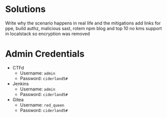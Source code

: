 # Solutions
Write why the scenario happens in real life and the mitigations
add links for ppe, build authz, malicious sast, rotem npm blog and top 10 
no kms support in localstack so encryption was removed

# Admin Credentials
* CTFd
  * Username: `admin`
  * Password: `ciderland5#`
* Jenkins
  * Username: `admin`
  * Password: `ciderland5#`
* Gitea
  * Username: `red_queen`
  * Password: `ciderland5#`
